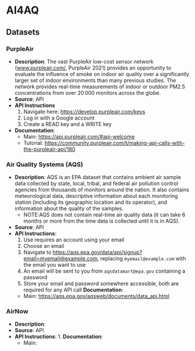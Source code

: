 # AI4AQ

## Datasets

### PurpleAir
- **Description**: The vast PurpleAir low-cost sensor network (www.purpleair.com/, PurpleAir 2021) provides an opportunity to evaluate the influence of smoke on indoor air quality over a significantly larger set of indoor environments than many previous studies. The network provides real-time measurements of indoor or outdoor PM2.5 concentrations from over 20 000 monitors across the globe.
- **Source**: API
- **API Instructions**
    1. Navigate here: https://develop.purpleair.com/keys
    2. Log in with a Google account
    3. Create a READ key and a WRITE key
- **Documentation**:
    - Main: https://api.purpleair.com/#api-welcome
    - Tutorial: https://community.purpleair.com/t/making-api-calls-with-the-purpleair-api/180

### Air Quality Systems (AQS)
- **Description**: AQS is an EPA dataset that contains ambient air sample data collected by state, local, tribal, and federal air pollution control agencies from thousands of monitors around the nation. It also contains meteorological data, descriptive information about each monitoring station (including its geographic location and its operator), and information about the quality of the samples. 
    - NOTE:AQS does not contain real-time air quality data (it can take 6 months or more from the time data is collected until it is in AQS).
- **Source**: API
- **API Instructions**:
    1. Use requires an account using your email
    2. Choose an email
    3. Navigate to https://aqs.epa.gov/data/api/signup?email=myemail@example.com, replacing `myemail@example.com` with the email you want to use
    4. An email will be sent to you from `aqsdatamart@epa.gov` containing a password
    5. Store your email and password somewhere accessible, both are required for any API call
**Documentation**:
    - Main: https://aqs.epa.gov/aqsweb/documents/data_api.html

### AirNow
- **Description**: 
- **Source**: API
- **API Instructions**:
    1. 
**Documentation**:
    - Main: 